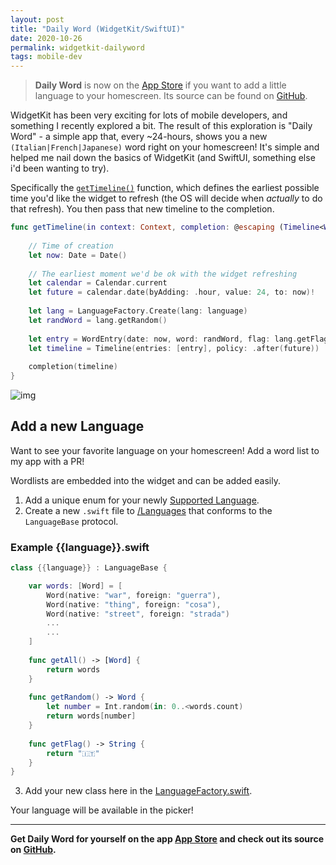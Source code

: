 ```yaml
---
layout: post
title: "Daily Word (WidgetKit/SwiftUI)"
date: 2020-10-26
permalink: widgetkit-dailyword
tags: mobile-dev
---
```

<!-- ![1.png]({{site.url}}/assets/resources-widgetkit-dailyword/1.png) -->

> **Daily Word** is now on the [App Store](https://apps.apple.com/us/app/daily-word-language-widget/id1535573526) if you want to add a little language to your homescreen.  Its source can be found on [GitHub](https://github.com/joshspicer/widgetkit-daily-language).

WidgetKit has been very exciting for lots of mobile developers, and something I recently explored a bit.  The result of this exploration is "Daily Word" - a simple app that, every ~24-hours, shows you a new `(Italian|French|Japanese)` word right on your homescreen!  It's simple and helped me nail down the basics of WidgetKit (and SwiftUI, something else i'd been wanting to try).

Specifically the [`getTimeline()`](https://github.com/joshspicer/widgetkit-daily-language/blob/main/DailyWidget/DailyWidget.swift#L32-L51) function, which defines the earliest possible time you'd like the widget to refresh (the OS will decide when _actually_ to do that refresh).  You then pass that new timeline to the completion.  

```swift
func getTimeline(in context: Context, completion: @escaping (Timeline<WordEntry>) -> Void) {
        
    // Time of creation
    let now: Date = Date()
    
    // The earliest moment we'd be ok with the widget refreshing
    let calendar = Calendar.current
    let future = calendar.date(byAdding: .hour, value: 24, to: now)!
    
    let lang = LanguageFactory.Create(lang: language)
    let randWord = lang.getRandom()
    
    let entry = WordEntry(date: now, word: randWord, flag: lang.getFlag())
    let timeline = Timeline(entries: [entry], policy: .after(future))
    
    completion(timeline)
}
```

![img](https://github.com/joshspicer/widgetkit-daily-language/raw/main/img.png)

## Add a new Language

Want to see your favorite language on your homescreen!  Add a word list to my app with a PR!

Wordlists are embedded into the widget and can be added easily.

1. Add a unique enum for your newly [Supported Language](https://github.com/joshspicer/widgetkit-daily-italian/blob/main/DailyItalianWord/SupportedLanguages.swift).
2. Create a new `.swift` file to [/Languages](https://github.com/joshspicer/widgetkit-daily-italian/tree/main/DailyItalianWord/Languages) that conforms to the `LanguageBase` protocol.

### Example {{language}}.swift

```swift
class {{language}} : LanguageBase {

    var words: [Word] = [
        Word(native: "war", foreign: "guerra"),
        Word(native: "thing", foreign: "cosa"),
        Word(native: "street", foreign: "strada")
        ...
        ...
    ]       
        
    func getAll() -> [Word] {
        return words
    }
    
    func getRandom() -> Word {
        let number = Int.random(in: 0..<words.count)
        return words[number]
    }
    
    func getFlag() -> String {
        return "🇮🇹"
    }
}
```

3. Add your new class here in the [LanguageFactory.swift](https://github.com/joshspicer/widgetkit-daily-italian/blob/main/DailyItalianWord/Languages/LanguageFactory.swift).

Your language will be available in the picker! 

----

**Get Daily Word for yourself on the app [App Store](https://apps.apple.com/us/app/daily-word-language-widget/id1535573526) and check out its source on [GitHub](https://github.com/joshspicer/widgetkit-daily-language).**
